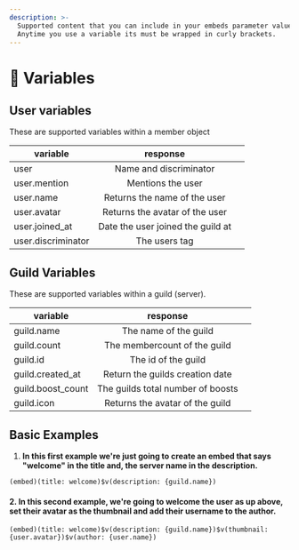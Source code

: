 ```yaml
---
description: >-
  Supported content that you can include in your embeds parameter values!
  Anytime you use a variable its must be wrapped in curly brackets.
---
```


# 🔑 Variables

## User variables

These are supported variables within a member object

| variable           |              response             |     |
| ------------------ | :-------------------------------: | :-: |
| user               |       Name and discriminator      |     |
| user.mention       |         Mentions the user         |     |
| user.name          |    Returns the name of the user   |     |
| user.avatar        |   Returns the avatar of the user  |     |
| user.joined\_at    | Date the user joined the guild at |     |
| user.discriminator |           The users tag           |     |

## Guild Variables

These are supported variables within a guild (server).

| variable           |              response             |     |
| ------------------ | :-------------------------------: | :-: |
| guild.name         |       The name of the guild       |     |
| guild.count        |    The membercount of the guild   |     |
| guild.id           |        The id of the guild        |     |
| guild.created\_at  |  Return the guilds creation date  |     |
| guild.boost\_count | The guilds total number of boosts |     |
| guild.icon         |  Returns the avatar of the guild  |     |

## Basic Examples

1. **In this first example we're just going to create an embed that says "welcome" in the title and, the server name in the description.**

```
(embed)(title: welcome)$v(description: {guild.name})
```

#### 2. In this second example, we're going to welcome the user as up above, set their avatar as the thumbnail and add their username to the author.

```
(embed)(title: welcome)$v(description: {guild.name})$v(thumbnail: {user.avatar})$v(author: {user.name})
```
